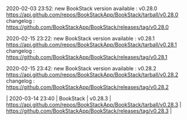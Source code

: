 2020-02-03 23:52: new BookStack version available : v0.28.0 https://api.github.com/repos/BookStackApp/BookStack/tarball/v0.28.0 changelog : https://github.com/BookStackApp/BookStack/releases/tag/v0.28.0

2020-02-15 23:22: new BookStack version available : v0.28.1 https://api.github.com/repos/BookStackApp/BookStack/tarball/v0.28.1 changelog : https://github.com/BookStackApp/BookStack/releases/tag/v0.28.1

2020-02-15 23:42: new BookStack version available : v0.28.2 https://api.github.com/repos/BookStackApp/BookStack/tarball/v0.28.2 changelog : https://github.com/BookStackApp/BookStack/releases/tag/v0.28.2

| 2020-03-14 23:40 | BookStack | v0.28.3 | https://api.github.com/repos/BookStackApp/BookStack/tarball/v0.28.3 | https://github.com/BookStackApp/BookStack/releases/tag/v0.28.3 |
